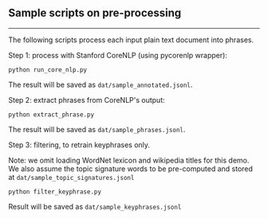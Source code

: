 ## Sample scripts on pre-processing

------------------------

The following scripts process each input plain text document into phrases.

Step 1: process with Stanford CoreNLP (using pycorenlp wrapper):

```shell script
python run_core_nlp.py
```

The result will be saved as `dat/sample_annotated.jsonl`.


Step 2: extract phrases from CoreNLP's output:

```shell script
python extract_phrase.py
```

The result will be saved as `dat/sample_phrases.jsonl`.

Step 3: filtering, to retrain keyphrases only.

Note: we omit loading WordNet lexicon and wikipedia titles for this demo. We 
also assume the topic signature words to be pre-computed and stored at `dat/sample_topic_signatures.jsonl`

```shell script
python filter_keyphrase.py
```

Result will be saved as `dat/sample_keyphrases.jsonl`
